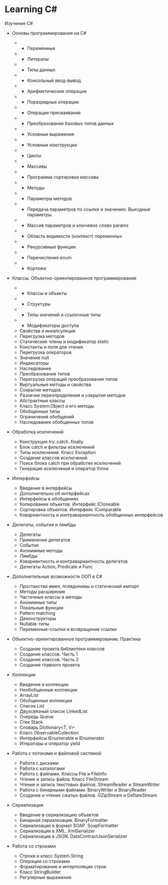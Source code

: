 # Learning C#
Изучение C#
+ Основы программирования на C#
  * + Переменные
  * + Литералы
  * + Типы данных
  * + Консольный ввод-вывод
  * + Арифметические операции
  * + Поразрядные операции
  * + Операции присваивания
  * + Преобразования базовых типов данных
  * + Условные выражения
  * + Условные конструкции
  * + Циклы
  * + Массивы
  * + Программа сортировки массива
  * + Методы
  * + Параметры методов
  * + Передача параметров по ссылке и значению. Выходные параметры
  * + Массив параметров и ключевое слово params
  * + Область видимости (контекст) переменных
  * + Рекурсивные функции
  * + Перечисления enum
  * + Кортежи

+ Классы. Объектно-ориентированное программирование
  * + Классы и объекты
  * + Структуры
  * + Типы значений и ссылочные типы
  * + Модификаторы доступа
  * Свойства и инкапсуляция
  * Перегрузка методов
  * Статические члены и модификатор static
  * Константы и поля для чтения
  * Перегрузка операторов
  * Значение null
  * Индексаторы
  * Наследование
  * Преобразование типов
  * Перегрузка операций преобразования типов
  * Виртуальные методы и свойства
  * Сокрытие методов
  * Различие переопределения и сокрытия методов
  * Абстрактные классы
  * Класс System.Object и его методы
  * Обобщенные типы
  * Ограничения обобщений
  * Наследование обобщенных типов

+ Обработка исключений
  * Конструкция try..catch..finally
  * Блок catch и фильтры исключений
  * Типы исключений. Класс Exception
  * Создание классов исключений
  * Поиск блока catch при обработке исключений
  * Генерация исключения и оператор throw
  
+ Интерфейсы
  * Введение в интерфейсы
  * Дополнительно об интерфейсах
  * Интерфейсы в обобщениях
  * Копирование объектов. Интерфейс ICloneable
  * Сортировка объектов. Интерфейс IComparable
  * Ковариантность и контравариантность обобщенных интерфейсов
  
+ Делегаты, события и лямбды
  * Делегаты
  * Применение делегатов
  * События
  * Анонимные методы
  * Лямбды
  * Ковариантность и контравариантность делегатов
  * Делегаты Action, Predicate и Func
  
+ Дополнительные возможности ООП в C#
  * Простанства имен, псевдонимы и статический импорт
  * Методы расширения
  * Частичные классы и методы
  * Анонимные типы
  * Локальные функции
  * Pattern matching
  * Деконструкторы
  * Nullable-типы
  * Переменные-ссылки и возвращение ссылки
  
+ Объектно-ориентированное программирование. Практика
  * Создание проекта библиотеки классов
  * Создание классов. Часть 1
  * Создание классов. Часть 2
  * Создание главного проекта
  
+ Коллекции
  * Введение в коллекции
  * Необобщенные коллекции
  * ArrayList
  * Обобщенные коллекции
  * Список List<T>
  * Двухсвязный список LinkedList<T>
  * Очередь Queue<T>
  * Стек Stack<T>
  * Словарь Dictionary<T, V>
  * Класс ObservableCollection
  * Интерфейсы IEnumerable и IEnumerator
  * Итераторы и оператор yield
  
+ Работа с потоками и файловой системой
  * Работа с дисками
  * Работа с каталогами
  * Работа с файлами. Классы File и FileInfo
  * Чтение и запись файла. Класс FileStream
  * Чтение и запись текстовых файлов. StreamReader и StreamWriter
  * Работа с бинарными файлами. BinaryWriter и BinaryReader
  * Создание и чтение сжатых файлов. GZipStream и DeflateStream
  
+ Сериализация
  * Введение в сериализацию объектов
  * Бинарная сериализация. BinaryFormatter
  * Сериализация в формат SOAP. SoapFormatter
  * Сериализация в XML. XmlSerializer
  * Сериализация в JSON. DataContractJsonSerializer
  
+ Работа со строками
  * Строки и класс System.String
  * Операции со строками
  * Форматирование и интерполяция строк
  * Класс StringBuilder
  * Регулярные выражения
